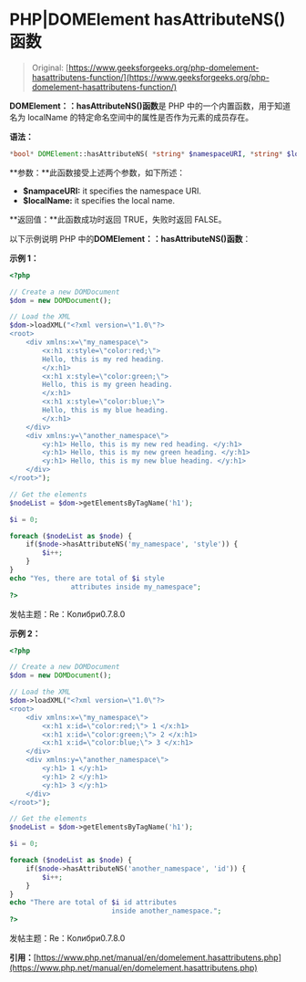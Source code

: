 # PHP|DOMElement hasAttributeNS()函数

> Original: [https://www.geeksforgeeks.org/php-domelement-hasattributens-function/](https://www.geeksforgeeks.org/php-domelement-hasattributens-function/)

**DOMElement：：hasAttributeNS()函数**是 PHP 中的一个内置函数，用于知道名为 localName 的特定命名空间中的属性是否作为元素的成员存在。

**语法：**

```php
*bool* DOMElement::hasAttributeNS( *string* $namespaceURI, *string* $localName )
```

**参数：**此函数接受上述两个参数，如下所述：

*   **$nampaceURI:** it specifies the namespace URI.
*   **$localName:** it specifies the local name.

**返回值：**此函数成功时返回 TRUE，失败时返回 FALSE。

以下示例说明 PHP 中的**DOMElement：：hasAttributeNS()函数**：

**示例 1：**

```php
<?php

// Create a new DOMDocument
$dom = new DOMDocument();

// Load the XML
$dom->loadXML("<?xml version=\"1.0\"?>
<root>
    <div xmlns:x=\"my_namespace\">
        <x:h1 x:style=\"color:red;\">
        Hello, this is my red heading.
        </x:h1>
        <x:h1 x:style=\"color:green;\">
        Hello, this is my green heading. 
        </x:h1>
        <x:h1 x:style=\"color:blue;\"> 
        Hello, this is my blue heading.
        </x:h1>
    </div>
    <div xmlns:y=\"another_namespace\">
        <y:h1> Hello, this is my new red heading. </y:h1>
        <y:h1> Hello, this is my new green heading. </y:h1>
        <y:h1> Hello, this is my new blue heading. </y:h1>
    </div>
</root>");

// Get the elements
$nodeList = $dom->getElementsByTagName('h1');

$i = 0;

foreach ($nodeList as $node) {
    if($node->hasAttributeNS('my_namespace', 'style')) {
        $i++;
    }
}
echo "Yes, there are total of $i style 
               attributes inside my_namespace";
?>
```

发帖主题：Re：Колибри0.7.8.0

**示例 2：**

```php
<?php

// Create a new DOMDocument
$dom = new DOMDocument();

// Load the XML
$dom->loadXML("<?xml version=\"1.0\"?>
<root>
    <div xmlns:x=\"my_namespace\">
        <x:h1 x:id=\"color:red;\"> 1 </x:h1>
        <x:h1 x:id=\"color:green;\"> 2 </x:h1>
        <x:h1 x:id=\"color:blue;\"> 3 </x:h1>
    </div>
    <div xmlns:y=\"another_namespace\">
        <y:h1> 1 </y:h1>
        <y:h1> 2 </y:h1>
        <y:h1> 3 </y:h1>
    </div>
</root>");

// Get the elements
$nodeList = $dom->getElementsByTagName('h1');

$i = 0;

foreach ($nodeList as $node) {
    if($node->hasAttributeNS('another_namespace', 'id')) {
        $i++;
    }
}
echo "There are total of $i id attributes
                         inside another_namespace.";
?>
```

发帖主题：Re：Колибри0.7.8.0

**引用：**[https://www.php.net/manual/en/domelement.hasattributens.php](https://www.php.net/manual/en/domelement.hasattributens.php)